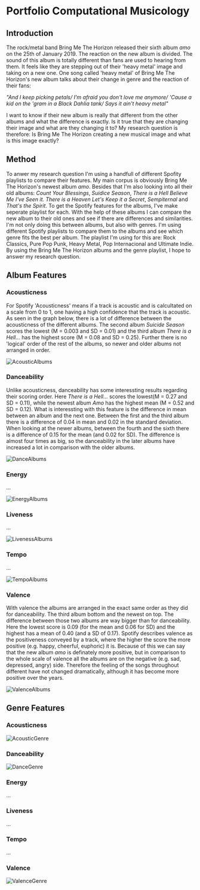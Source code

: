 # Portfolio Computational Musicology

## Introduction 

The rock/metal band Bring Me The Horizon released their sixth album *amo* on the 25th of January 2019. The reaction on the new album is divided. The sound of this album is totally different than fans are used to hearing from them. It feels like they are stepping out of their 'heavy metal' image and taking on a new one. One song called 'heavy metal' of Bring Me The Horizon's new album talks about their change in genre and the reaction of their fans:

*"And I keep picking petals/
I'm afraid you don't love me anymore/
'Cause a kid on the 'gram in a Black Dahlia tank/
Says it ain't heavy metal"*

I want to know if their new album is really that different from the other albums and what the difference is exactly. Is it true that they are changing their image and what are they changing it to? My research question is therefore: Is Bring Me The Horizon creating a new musical image and what is this image exactly?

## Method

To anwer my research question I'm using a handfull of different Spofity playlists to compare their features. My main corpus is obviously Bring Me The Horizon's newest album *amo*. Besides that I'm also looking into all their old albums: *Count Your Blessings*, *Suidice Season*, *There is a Hell Believe Me I've Seen it. There is a Heaven Let's Keep it a Secret*, *Sempiternal* and *That's the Spirit*. To get the Spotify features for the albums, I've make seperate playlist for each. With the help of these albums I can compare the new album to their old ones and see if there are differences and similarities. I'm not only doing this between albums, but also with genres. I'm using different Spotify playlists to compare them to the albums and see which genre fits the best per album. The playlist I'm using for this are: Rock Classics, Pure Pop Punk, Heavy Metal, Pop Internacional and Ultimate Indie. By using the Bring Me The Horizon albums and the genre playlist, I hope to answer my research question. 

## Album Features

### Acousticness 

For Spotify 'Acousticness' means if a track is acoustic and is calcultated on a scale from 0 to 1, one having a high confidence that the track is acoustic. As seen in the graph below, there is a lot of difference between the acousticness of the different albums. The second album *Suicide Season* scores the lowest (M = 0.003 and SD = 0.01) and the third album *There is a Hell...* has the highest score (M = 0.08 and SD = 0.25). Further there is no 'logical' order of the rest of the albums, so newer and older albums not arranged in order. 

![AcousticAlbums](acousticalbums.png)

### Danceability

Unlike acousticness, danceability has some interessting results regarding their scoring order. Here *There is a Hell...* scores the lowest(M = 0.27 and SD = 0.11), while the newest album *Amo* has the highest mean (M = 0.52 and SD = 0.12). What is interessting with this feature is the difference in mean between an album and the next one. Between the first and the third album there is a difference of 0.04 in mean and 0.02 in the standard deviation. When looking at the newer albums, between the fourth and the sixth there is a difference of 0.15 for the mean (and 0.02 for SD). The difference is almost four times as big, so the danceability in the later albums have increased a lot in comparison with the older albums. 

![DanceAlbums](dancealbums.png)

### Energy

...

![EnergyAlbums](energyalbums.png)

### Liveness

...

![LivenessAlbums](livealbums.png)

### Tempo

...

![TempoAlbums](tempoalbums.png)

### Valence

With valence the albums are arranged in the exact same order as they did for danceability. The third album bottom and the newest on top. The difference between those two albums are way bigger than for danceability. Here the lowest score is 0.09 (for the mean and 0.06 for SD) and the highest has a mean of 0.40 (and a SD of 0.17). Spotify describes valence as the positiveness conveyed by a track, where the higher the score the more positive (e.g. happy, cheerful, euphoric) it is. Because of this we can say that the new album *amo* is definately more positive, but in comparison to the whole scale of valence all the albums are on the negative (e.g. sad, depressed, angry) side. Therefore the feeling of the songs throughout different have not changed dramatically, although it has become more positive over the years. 

![ValenceAlbums](valencealbums.png)

## Genre Features 

### Acousticness

![AcousticGenre](acousticgenre.png)

### Danceability

![DanceGenre](dancegenre.png)

### Energy

...

### Liveness

...

### Tempo 

...

### Valence

![ValenceGenre](valencegenre.png)





